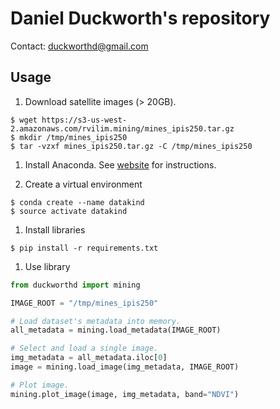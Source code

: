 # Daniel Duckworth's repository

Contact: duckworthd@gmail.com

## Usage

1. Download satellite images (> 20GB).

```shell
$ wget https://s3-us-west-2.amazonaws.com/rvilim.mining/mines_ipis250.tar.gz
$ mkdir /tmp/mines_ipis250
$ tar -vzxf mines_ipis250.tar.gz -C /tmp/mines_ipis250
```

1. Install Anaconda. See [website](https://conda.io/docs/user-guide/install/linux.html#install-linux-silent) for instructions.

1. Create a virtual environment

```shell
$ conda create --name datakind
$ source activate datakind
```

1. Install libraries

```shell
$ pip install -r requirements.txt
```

1. Use library

```python
from duckworthd import mining

IMAGE_ROOT = "/tmp/mines_ipis250"

# Load dataset's metadata into memory.
all_metadata = mining.load_metadata(IMAGE_ROOT)

# Select and load a single image.
img_metadata = all_metadata.iloc[0]
image = mining.load_image(img_metadata, IMAGE_ROOT)

# Plot image.
mining.plot_image(image, img_metadata, band="NDVI")
```
